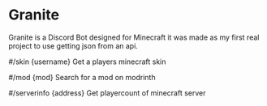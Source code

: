 # Granite
Granite is a Discord Bot designed for Minecraft it was made as my first real project to use getting json from an api.

#/skin {username}
Get a players minecraft skin

#/mod {mod}
Search for a mod on modrinth

#/serverinfo {address}
Get playercount of minecraft server

